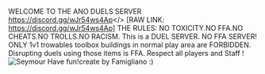 WELCOME TO THE ANO DUELS SERVER
<a id="ANO DUELS DISCORD">https://discord.gg/wJr54ws4Ap</> [RAW LINK: https://discord.gg/wJr54ws4Ap]
THE RULES:
NO TOXICITY.NO FFA.NO CHEATS.NO TROLLS.NO RACISM.
This is a DUEL SERVER. NO FFA SERVER! ONLY 1v1
trowables  toolbox buildings in normal play area are FORBIDDEN. Disrupting duels using those items is FFA.
Respect all players and Staff !
![Seymour](https://i.postimg.cc/4yjrKmjh/discord-server.png)
Have fun!create by Famigliano :)

